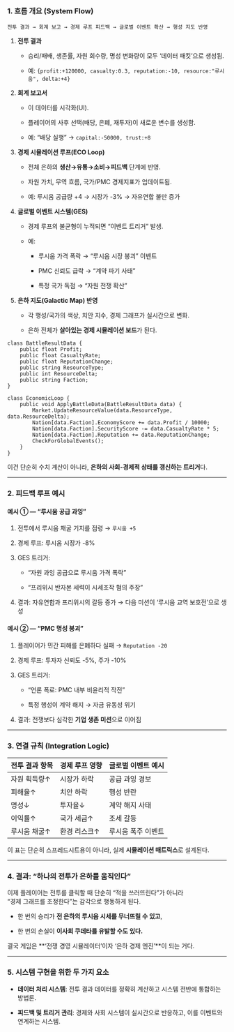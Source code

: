 ### 1. 흐름 개요 (System Flow)

`전투 결과 → 회계 보고 → 경제 루프 피드백 → 글로벌 이벤트 확산 → 행성 지도 반영`

1. **전투 결과**
    
    - 승리/패배, 생존률, 자원 회수량, 명성 변화량이 모두 ‘데이터 패킷’으로 생성됨.
        
    - 예: `{profit:+120000, casualty:0.3, reputation:-10, resource:"루시움", delta:+4}`
        
2. **회계 보고서**
    
    - 이 데이터를 시각화(UI).
        
    - 플레이어의 사후 선택(배당, 은폐, 재투자)이 새로운 변수를 생성함.
        
    - 예: “배당 실행” → `capital:-50000, trust:+8`
        
3. **경제 시뮬레이션 루프(ECO Loop)**
    
    - 전체 은하의 **생산→유통→소비→피드백** 단계에 반영.
        
    - 자원 가치, 무역 흐름, 국가/PMC 경제지표가 업데이트됨.
        
    - 예: 루시움 공급량 +4 → 시장가 -3% → 자유연합 불만 증가
        
4. **글로벌 이벤트 시스템(GES)**
    
    - 경제 루프의 불균형이 누적되면 “이벤트 트리거” 발생.
        
    - 예:
        
        - 루시움 가격 폭락 → “루시움 시장 붕괴” 이벤트
            
        - PMC 신뢰도 급락 → “계약 파기 사태”
            
        - 특정 국가 독점 → “자원 전쟁 확산”
            
5. **은하 지도(Galactic Map) 반영**
    
    - 각 행성/국가의 색상, 치안 지수, 경제 그래프가 실시간으로 변화.
        
    - 은하 전체가 **살아있는 경제 시뮬레이션 보드**가 된다.
        

```Csharp
class BattleResultData {
    public float Profit;
    public float CasualtyRate;
    public float ReputationChange;
    public string ResourceType;
    public int ResourceDelta;
    public string Faction;
}

class EconomicLoop {
    public void ApplyBattleData(BattleResultData data) {
        Market.UpdateResourceValue(data.ResourceType, data.ResourceDelta);
        Nation[data.Faction].EconomyScore += data.Profit / 10000;
        Nation[data.Faction].SecurityScore -= data.CasualtyRate * 5;
        Nation[data.Faction].Reputation += data.ReputationChange;
        CheckForGlobalEvents();
    }
}

```

이건 단순히 수치 계산이 아니라, **은하의 사회-경제적 상태를 갱신하는 트리거**다.

---

### 2. 피드백 루프 예시

#### 예시 ① — “루시움 공급 과잉”

1. 전투에서 루시움 채굴 기지를 점령 → `루시움 +5`
    
2. 경제 루프: 루시움 시장가 -8%
    
3. GES 트리거:
    
    - “자원 과잉 공급으로 루시움 가격 폭락”
        
    - “프리위시 반자본 세력이 시세조작 혐의 주장”
        
4. 결과: 자유연합과 프리위시의 갈등 증가 → 다음 미션이 ‘루시움 교역 보호전’으로 생성
    

#### 예시 ② — “PMC 명성 붕괴”

1. 플레이어가 민간 피해를 은폐하다 실패 → `Reputation -20`
    
2. 경제 루프: 투자자 신뢰도 -5%, 주가 -10%
    
3. GES 트리거:
    
    - “언론 폭로: PMC 내부 비윤리적 작전”
        
    - 특정 행성이 계약 해지 → 자금 유동성 위기
        
4. 결과: 전쟁보다 심각한 **기업 생존 미션**으로 이어짐
    

---

### 3. 연결 규칙 (Integration Logic)

|전투 결과 항목|경제 루프 영향|글로벌 이벤트 예시|
|---|---|---|
|자원 획득량↑|시장가 하락|공급 과잉 경보|
|피해율↑|치안 하락|행성 반란|
|명성↓|투자율↓|계약 해지 사태|
|이익률↑|국가 세금↑|조세 갈등|
|루시움 채굴↑|환경 리스크↑|루시움 폭주 이벤트|

이 표는 단순히 스프레드시트용이 아니라, 실제 **시뮬레이션 매트릭스**로 설계된다.

---

### 4. 결과: “하나의 전투가 은하를 움직인다”

이제 플레이어는 전투를 클릭할 때 단순히 “적을 쓰러뜨린다”가 아니라  
“경제 그래프를 조정한다”는 감각으로 행동하게 된다.

- 한 번의 승리가 **전 은하의 루시움 시세를 무너뜨릴 수 있고**,
    
- 한 번의 손실이 **이사회 쿠데타를 유발할 수도 있다.**
    

결국 게임은 **‘전쟁 경영 시뮬레이터’이자 ‘은하 경제 엔진’**이 되는 거다.

---

### 5. 시스템 구현을 위한 두 가지 요소

- **데이터 처리 시스템**: 전투 결과 데이터를 정확히 계산하고 시스템 전반에 통합하는 방법론.
    
- **피드백 및 트리거 관리**: 경제와 사회 시스템이 실시간으로 반응하고, 이를 이벤트와 연계하는 시스템.